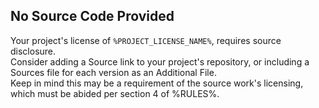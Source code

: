 ## No Source Code Provided

Your project's license of `%PROJECT_LICENSE_NAME%`, requires source disclosure.  
Consider adding a Source link to your project's repository, or including a Sources file for each version as an Additional File.  
Keep in mind this may be a requirement of the source work's licensing, which must be abided per section 4 of %RULES%.

